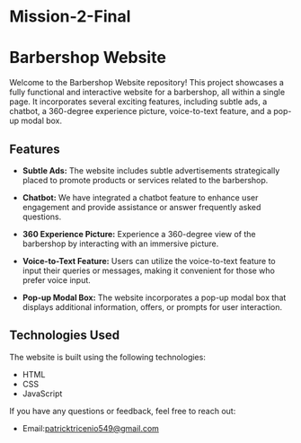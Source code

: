 # Mission-2-Final

# Barbershop Website

Welcome to the Barbershop Website repository! This project showcases a fully functional and interactive website for a barbershop, all within a single page. It incorporates several exciting features, including subtle ads, a chatbot, a 360-degree experience picture, voice-to-text feature, and a pop-up modal box.

## Features

- **Subtle Ads:** The website includes subtle advertisements strategically placed to promote products or services related to the barbershop.

- **Chatbot:** We have integrated a chatbot feature to enhance user engagement and provide assistance or answer frequently asked questions.

- **360 Experience Picture:** Experience a 360-degree view of the barbershop by interacting with an immersive picture.

- **Voice-to-Text Feature:** Users can utilize the voice-to-text feature to input their queries or messages, making it convenient for those who prefer voice input.

- **Pop-up Modal Box:** The website incorporates a pop-up modal box that displays additional information, offers, or prompts for user interaction.

## Technologies Used

The website is built using the following technologies:

- HTML
- CSS
- JavaScript


If you have any questions or feedback, feel free to reach out:

- Email:patricktricenio549@gmail.com
